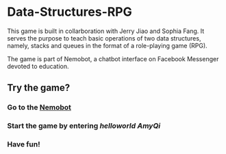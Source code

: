 # Data-Structures-RPG

This game is built in collarboration with Jerry Jiao and Sophia Fang. 
It serves the purpose to teach basic operations of two data structures, namely, stacks and queues in the format of a role-playing game (RPG).

The game is part of Nemobot, a chatbot interface on Facebook Messenger devoted to education. 

## Try the game?
### Go to the [Nemobot](https://www.facebook.com/Nemo-Bot-454163798317367/) 

### Start the game by entering *helloworld AmyQi*

### Have fun!
